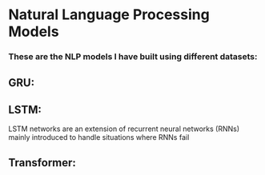 # Natural Language Processing Models
### These are the NLP models I have built using different datasets:
## GRU: 
## LSTM: 
LSTM networks are an extension of recurrent neural networks (RNNs) mainly introduced to handle situations where RNNs fail
## Transformer: 
